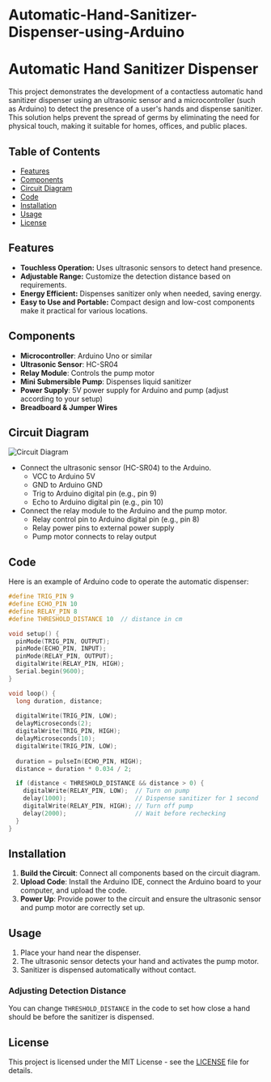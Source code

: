# Automatic-Hand-Sanitizer-Dispenser-using-Arduino

# Automatic Hand Sanitizer Dispenser

This project demonstrates the development of a contactless automatic hand sanitizer dispenser using an ultrasonic sensor and a microcontroller (such as Arduino) to detect the presence of a user's hands and dispense sanitizer. This solution helps prevent the spread of germs by eliminating the need for physical touch, making it suitable for homes, offices, and public places.

## Table of Contents

- [Features](#features)
- [Components](#components)
- [Circuit Diagram](#circuit-diagram)
- [Code](#code)
- [Installation](#installation)
- [Usage](#usage)
- [License](#license)

## Features

- **Touchless Operation:** Uses ultrasonic sensors to detect hand presence.
- **Adjustable Range:** Customize the detection distance based on requirements.
- **Energy Efficient:** Dispenses sanitizer only when needed, saving energy.
- **Easy to Use and Portable:** Compact design and low-cost components make it practical for various locations.

## Components

- **Microcontroller**: Arduino Uno or similar
- **Ultrasonic Sensor**: HC-SR04
- **Relay Module**: Controls the pump motor
- **Mini Submersible Pump**: Dispenses liquid sanitizer
- **Power Supply**: 5V power supply for Arduino and pump (adjust according to your setup)
- **Breadboard & Jumper Wires**

## Circuit Diagram

![Circuit Diagram](circuit-diagram-link-here)

- Connect the ultrasonic sensor (HC-SR04) to the Arduino.
  - VCC to Arduino 5V
  - GND to Arduino GND
  - Trig to Arduino digital pin (e.g., pin 9)
  - Echo to Arduino digital pin (e.g., pin 10)
- Connect the relay module to the Arduino and the pump motor.
  - Relay control pin to Arduino digital pin (e.g., pin 8)
  - Relay power pins to external power supply
  - Pump motor connects to relay output

## Code

Here is an example of Arduino code to operate the automatic dispenser:

```cpp
#define TRIG_PIN 9
#define ECHO_PIN 10
#define RELAY_PIN 8
#define THRESHOLD_DISTANCE 10  // distance in cm

void setup() {
  pinMode(TRIG_PIN, OUTPUT);
  pinMode(ECHO_PIN, INPUT);
  pinMode(RELAY_PIN, OUTPUT);
  digitalWrite(RELAY_PIN, HIGH);
  Serial.begin(9600);
}

void loop() {
  long duration, distance;
  
  digitalWrite(TRIG_PIN, LOW);
  delayMicroseconds(2);
  digitalWrite(TRIG_PIN, HIGH);
  delayMicroseconds(10);
  digitalWrite(TRIG_PIN, LOW);
  
  duration = pulseIn(ECHO_PIN, HIGH);
  distance = duration * 0.034 / 2;

  if (distance < THRESHOLD_DISTANCE && distance > 0) {
    digitalWrite(RELAY_PIN, LOW);  // Turn on pump
    delay(1000);                   // Dispense sanitizer for 1 second
    digitalWrite(RELAY_PIN, HIGH); // Turn off pump
    delay(2000);                   // Wait before rechecking
  }
}
```

## Installation

1. **Build the Circuit**: Connect all components based on the circuit diagram.
2. **Upload Code**: Install the Arduino IDE, connect the Arduino board to your computer, and upload the code.
3. **Power Up**: Provide power to the circuit and ensure the ultrasonic sensor and pump motor are correctly set up.

## Usage

1. Place your hand near the dispenser.
2. The ultrasonic sensor detects your hand and activates the pump motor.
3. Sanitizer is dispensed automatically without contact.

### Adjusting Detection Distance
You can change `THRESHOLD_DISTANCE` in the code to set how close a hand should be before the sanitizer is dispensed.

## License

This project is licensed under the MIT License - see the [LICENSE](LICENSE) file for details.
